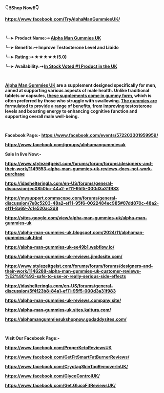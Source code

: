 <p>👇❗❗<strong>Shop Now❗❗👇</strong></p>
<p><strong><a href="https://www.facebook.com/TryAlphaManGummiesUK/">https://www.facebook.com/TryAlphaManGummiesUK/</a> </strong></p>
<p>&nbsp;</p>
<p>╰┈➤ <strong>Product Name:⇢ <a href="https://getdeal24x7.com/alphaman-gummies-buy">Alpha Man Gummies UK</a></strong></p>
<p>╰┈➤ <strong>Benefits:⇢ Improve Testosterone Level and Libido</strong></p>
<p>╰┈➤ <strong>Rating:⇢ ★★★★★(5.0)</strong></p>
<p>╰┈➤ <strong>Availability:⇢ <a href="https://getdeal24x7.com/alphaman-gummies-buy">In Stock Voted #1 Product in the UK</a></strong></p>
<p>&nbsp;</p>
<p><strong><a href="https://getdeal24x7.com/alphaman-gummies-buy">Alpha Man Gummies UK</a> are a supplement designed specifically for men, aimed at supporting various aspects of male health. Unlike traditional tablets or capsules, <a href="https://www.facebook.com/TryAlphaManGummiesUK/">these supplements come in gummy form</a>, which is often preferred by those who struggle with swallowing. <a href="https://www.stylezeitgeist.com/forums/forum/forums/designers-and-their-work/1149553-alpha-man-gummies-uk-reviews-does-not-work-purchase">The gummies are formulated to provide a range of benefits</a>, from improving testosterone levels and boosting energy to enhancing cognitive function and supporting overall male well-being.</strong></p>
<p>&nbsp;</p>
<p><strong>Facebook Page:- </strong><strong><a href="https://www.facebook.com/events/572203301959959/">https://www.facebook.com/events/572203301959959/</a> </strong></p>
<p><strong><a href="https://www.facebook.com/groups/alphamangummiesuk">https://www.facebook.com/groups/alphamangummiesuk</a> </strong></p>
<p><strong>Sale In live Now:- </strong></p>
<p><strong><a href="https://www.stylezeitgeist.com/forums/forum/forums/designers-and-their-work/1149553-alpha-man-gummies-uk-reviews-does-not-work-purchase">https://www.stylezeitgeist.com/forums/forum/forums/designers-and-their-work/1149553-alpha-man-gummies-uk-reviews-does-not-work-purchase</a> </strong></p>
<p><strong><a href="https://idashelteringla.com/en-US/forums/general-discussion/ec0850bc-44a2-ef11-95f5-000d3a31f983">https://idashelteringla.com/en-US/forums/general-discussion/ec0850bc-44a2-ef11-95f5-000d3a31f983</a> </strong></p>
<p><strong><a href="https://mysupport.commscope.com/forums/general-discussion/7e8c5203-48a2-ef11-95f6-0022484ec985#07dd870c-48a2-ef11-8a69-7c1e520ac2d8">https://mysupport.commscope.com/forums/general-discussion/7e8c5203-48a2-ef11-95f6-0022484ec985#07dd870c-48a2-ef11-8a69-7c1e520ac2d8</a> </strong></p>
<p><strong><a href="https://sites.google.com/view/alpha-man-gummies-uk/alpha-man-gummies-uk">https://sites.google.com/view/alpha-man-gummies-uk/alpha-man-gummies-uk</a> </strong></p>
<p><strong><a href="https://alpha-man-gummies-uk.blogspot.com/2024/11/alphaman-gummies-uk.html">https://alpha-man-gummies-uk.blogspot.com/2024/11/alphaman-gummies-uk.html</a> </strong></p>
<p><strong><a href="https://alpha-man-gummies-uk-ee49b1.webflow.io/">https://alpha-man-gummies-uk-ee49b1.webflow.io/</a> </strong></p>
<p><strong><a href="https://alpha-man-gummies-uk-reviews.jimdosite.com/">https://alpha-man-gummies-uk-reviews.jimdosite.com/</a> </strong></p>
<p><strong><a href="https://www.stylezeitgeist.com/forums/forum/forums/designers-and-their-work/1146288-alpha-man-gummies-uk-customer-reviews-%E2%80%93-safe-to-use-or-really-serious-side-effects">https://www.stylezeitgeist.com/forums/forum/forums/designers-and-their-work/1146288-alpha-man-gummies-uk-customer-reviews-%E2%80%93-safe-to-use-or-really-serious-side-effects</a> </strong></p>
<p><strong><a href="https://idashelteringla.com/en-US/forums/general-discussion/5f4f23b8-84a1-ef11-95f5-000d3a31f983">https://idashelteringla.com/en-US/forums/general-discussion/5f4f23b8-84a1-ef11-95f5-000d3a31f983</a> </strong></p>
<p><strong><a href="https://alpha-man-gummies-uk-reviews.company.site/">https://alpha-man-gummies-uk-reviews.company.site/</a> </strong></p>
<p><strong><a href="https://alpha-man-gummies-uk.sites.kaltura.com/">https://alpha-man-gummies-uk.sites.kaltura.com/</a> </strong></p>
<p><strong><a href="https://alphamangummiesukshopnow.godaddysites.com/">https://alphamangummiesukshopnow.godaddysites.com/</a> </strong></p>
<p>&nbsp;</p>
<p><strong>Visit Our Facebook Page:- </strong></p>
<p><strong><a href="https://www.facebook.com/ProperKetoReviewsUK">https://www.facebook.com/ProperKetoReviewsUK</a> </strong></p>
<p><strong><a href="https://www.facebook.com/GetFitSmartFatBurnerReviews/">https://www.facebook.com/GetFitSmartFatBurnerReviews/</a> </strong></p>
<p><strong><a href="https://www.facebook.com/CryotagSkinTagRemoverInUK/">https://www.facebook.com/CryotagSkinTagRemoverInUK/</a> </strong></p>
<p><strong><a href="https://www.facebook.com/GlycoControlUK/">https://www.facebook.com/GlycoControlUK/</a> </strong></p>
<p><strong><a href="https://www.facebook.com/Get.GlucoFitReviewsUK/">https://www.facebook.com/Get.GlucoFitReviewsUK/</a> </strong></p>
